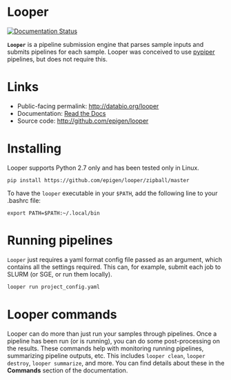 # Looper

[![Documentation Status](http://readthedocs.org/projects/looper/badge/?version=latest)](http://looper.readthedocs.io/en/latest/?badge=latest)

__`Looper`__ is a pipeline submission engine that parses sample inputs and submits pipelines for each sample. Looper was conceived to use [pypiper](https://github.com/epigen/pypiper/) pipelines, but does not require this.


# Links

 * Public-facing permalink: http://databio.org/looper
 * Documentation: [Read the Docs](http://looper.readthedocs.org/)
 * Source code: http://github.com/epigen/looper


# Installing
Looper supports Python 2.7 only and has been tested only in Linux.

```
pip install https://github.com/epigen/looper/zipball/master
```

To have the `looper` executable in your `$PATH`, add the following line to your .bashrc file:

```
export PATH=$PATH:~/.local/bin
```


# Running pipelines

`Looper` just requires a yaml format config file passed as an argument, which contains all the settings required. This can, for example, submit each job to SLURM (or SGE, or run them locally).

```bash
looper run project_config.yaml
```


# Looper commands

Looper can do more than just run your samples through pipelines. Once a pipeline has been run (or is running), you can do some post-processing on the results. These commands help with monitoring running pipelines, summarizing pipeline outputs, etc. This includes `looper clean`, `looper destroy`, `looper summarize`, and more. You can find details about these in the **Commands** section of the documentation.
